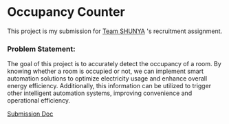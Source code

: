 # Occupancy Counter

This project is my submission for [Team SHUNYA](https://teamshunya.com/) 's recruitment assignment.

### Problem Statement:

The goal of this project is to accurately detect the occupancy of a room. By knowing whether a room is occupied or not, we can implement smart automation solutions to optimize electricity usage and enhance overall energy efficiency. Additionally, this information can be utilized to trigger other intelligent automation systems, improving convenience and operational efficiency.

[Submission Doc](https://docs.google.com/document/d/1lINVkBk-q1g6S9eRBgl9JiAfkb2tnqR7X9XITJeJbis/edit)

